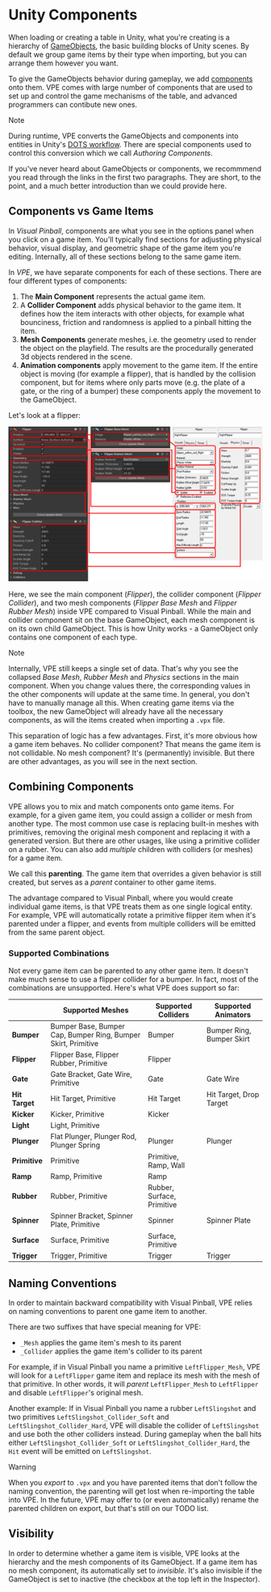 # Unity Components

When loading or creating a table in Unity, what you're creating is a hierarchy of [GameObjects](https://docs.unity3d.com/Manual/GameObjects.html), the basic building blocks of Unity scenes. By default we group game items by their type when importing, but you can arrange them however you want.

To give the GameObjects behavior during gameplay, we add [components](https://docs.unity3d.com/Manual/Components.html) onto them. VPE comes with large number of components that are used to set up and control the game mechanisms of the table, and advanced programmers can contibute new ones.

> [!note]
> During runtime, VPE converts the GameObjects and components into entities in Unity's [DOTS workflow](https://unity.com/dots). There are special components used to control this conversion which we call *Authoring Components*.

If you've never heard about GameObjects or components, we recommmend you read through the links in the first two paragraphs. They are short, to the point, and a much better introduction than we could provide here.

## Components vs Game Items

In *Visual Pinball*, components are what you see in the options panel when you click on a game item. You'll typically find sections for adjusting physical behavior, visual display, and geometric shape of the game item you're editing. Internally, all of these sections belong to the same game item.

In *VPE*, we have separate components for each of these sections. There are four different types of components:

1. The **Main Component** represents the actual game item.
2. A **Collider Component** adds physical behavior to the game item. It defines how the item interacts with other objects, for example what bounciness, friction and randomness is applied to a pinball hitting the item.
3. **Mesh Components** generate meshes, i.e. the geometry used to render the object on the playfield. The results are the procedurally generated 3d objects rendered in the scene.
4. **Animation components** apply movement to the game item. If the entire object is moving (for example a flipper), that is handled by the collision component, but for items where only parts move (e.g. the plate of a gate, or the ring of a bumper) these components apply the movement to the GameObject.

Let's look at a flipper:

![VPE vs VP](properties-vpe-vs-vp.png)

Here, we see the main component (*Flipper*), the collider component (*Flipper Collider*), and two mesh components (*Flipper Base Mesh* and *Flipper Rubber Mesh*) inside VPE compared to Visual Pinball. While the main and collider component sit on the base GameObject, each mesh component is on its own child GameObject. This is how Unity works - a GameObject only contains one component of each type.

> [!note]
> Internally, VPE still keeps a single set of data. That's why you see the collapsed *Base Mesh*, *Rubber Mesh* and *Physics* sections in the main component. When you change values there, the corresponding values in the other components will update at the same time. In general, you don't have to manually manage all this. When creating game items via the toolbox, the new GameObject will already have all the necessary components, as will the items created when importing a `.vpx` file.

This separation of logic has a few advantages. First, it's more obvious how a game item behaves. No collider component? That means the game item is not collidable. No mesh component? It's (permanently) invisible. But there are other advantages, as you will see in the next section.

## Combining Components

VPE allows you to mix and match components onto game items. For example, for a given game item, you could assign a collider or mesh from another type. The most common use case is replacing built-in meshes with primitives, removing the original mesh component and replacing it with a generated version. But there are other usages, like using a primitive collider on a rubber. You can also add *multiple* children with colliders (or meshes) for a game item. 

We call this **parenting**. The game item that overrides a given behavior is still created, but serves as a *parent* container to other game items.

The advantage compared to Visual Pinball, where you would create individual game items, is that VPE treats them as one single logical entity. For example, VPE will automatically rotate a primitive flipper item when it's parented under a flipper, and events from multiple colliders will be emitted from the same parent object.

### Supported Combinations

Not every game item can be parented to any other game item. It doesn't make much sense to use a flipper collider for a bumper. In fact, most of the combinations are unsupported. Here's what VPE does support so far:

|                  | Supported Meshes                                              | Supported Colliders        | Supported Animators       |
|------------------|---------------------------------------------------------------|----------------------------|---------------------------|
| **Bumper**       | Bumper Base, Bumper Cap, Bumper Ring, Bumper Skirt, Primitive | Bumper                     | Bumper Ring, Bumper Skirt |
| **Flipper**      | Flipper Base, Flipper Rubber, Primitive                       | Flipper                    |                           |
| **Gate**         | Gate Bracket, Gate Wire, Primitive                            | Gate                       | Gate Wire                 |
| **Hit Target**   | Hit Target, Primitive                                         | Hit Target                 | Hit Target, Drop Target   |
| **Kicker**       | Kicker, Primitive                                             | Kicker                     |                           |
| **Light** | Light, Primitive                                              |                            |                           |
| **Plunger**      | Flat Plunger, Plunger Rod, Plunger Spring                     | Plunger                    | Plunger                   |
| **Primitive**    | Primitive                                                     | Primitive, Ramp, Wall      |                           |
| **Ramp**         | Ramp, Primitive                                               | Ramp                       |                           |
| **Rubber**       | Rubber, Primitive                                             | Rubber, Surface, Primitive |                           |
| **Spinner**      | Spinner Bracket, Spinner Plate, Primitive                     | Spinner                    | Spinner Plate             |
| **Surface**      | Surface, Primitive                                            | Surface, Primitive         |                           |
| **Trigger**      | Trigger, Primitive                                            | Trigger                    | Trigger                   |


## Naming Conventions

In order to maintain backward compatibility with Visual Pinball, VPE relies on naming conventions to parent one game item to another.

There are two suffixes that have special meaning for VPE:

- `_Mesh` applies the game item's mesh to its parent
- `_Collider` applies the game item's collider to its parent

For example, if in Visual Pinball you name a primitive `LeftFlipper_Mesh`, VPE will look for a `LeftFlipper` game item and replace its mesh with the mesh of that primitive. In other words, it will *parent* `LeftFlipper_Mesh` to `LeftFlipper` and disable `LeftFlipper`'s original mesh.

Another example: If in Visual Pinball you name a rubber `LeftSlingshot` and two primitives `LeftSlingshot_Collider_Soft` and  `LeftSlingshot_Collider_Hard`, VPE will disable the collider of `LeftSlingshot` and use both the other colliders instead. During gameplay when the ball hits either `LeftSlingshot_Collider_Soft` or `LeftSlingshot_Collider_Hard`, the `Hit` event will be emitted on `LeftSlingshot`.

> [!warning]
> When you *export* to `.vpx` and you have parented items that don't follow the naming convention, the parenting will get lost when re-importing the table into VPE. In the future, VPE may offer to (or even automatically) rename the parented children on export, but that's still on our TODO list.

## Visibility

In order to determine whether a game item is visible, VPE looks at the hierarchy and the mesh components of its GameObject. If a game item has no mesh component, its automatically set to *invisible*. It's also invisible if the GameObject is set to inactive (the checkbox at the top left in the Inspector).
